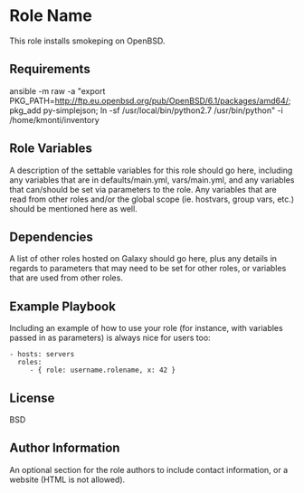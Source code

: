 Role Name
=========

This role installs smokeping on OpenBSD.

Requirements
------------

ansible -m raw -a "export PKG_PATH=http://ftp.eu.openbsd.org/pub/OpenBSD/6.1/packages/amd64/; pkg_add py-simplejson; ln -sf /usr/local/bin/python2.7 /usr/bin/python" -i /home/kmonti/inventory

Role Variables
--------------

A description of the settable variables for this role should go here, including any variables that are in defaults/main.yml, vars/main.yml, and any variables that can/should be set via parameters to the role. Any variables that are read from other roles and/or the global scope (ie. hostvars, group vars, etc.) should be mentioned here as well.

Dependencies
------------

A list of other roles hosted on Galaxy should go here, plus any details in regards to parameters that may need to be set for other roles, or variables that are used from other roles.

Example Playbook
----------------

Including an example of how to use your role (for instance, with variables passed in as parameters) is always nice for users too:

    - hosts: servers
      roles:
         - { role: username.rolename, x: 42 }

License
-------

BSD

Author Information
------------------

An optional section for the role authors to include contact information, or a website (HTML is not allowed).
